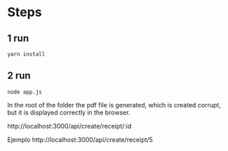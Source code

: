 
# Steps

## 1 run

    yarn install

## 2 run

    node app.js

In the root of the folder the pdf file is generated, which is created corrupt, but it is displayed correctly in the browser.

http://localhost:3000/api/create/receipt/:id

Ejemplo 
http://localhost:3000/api/create/receipt/5
